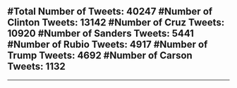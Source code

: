 #Total Number of Tweets: 40247 
#Number of Clinton Tweets: 13142
#Number of Cruz Tweets: 10920
#Number of Sanders Tweets: 5441
#Number of Rubio Tweets: 4917
#Number of Trump Tweets: 4692
#Number of Carson Tweets: 1132
---
---
